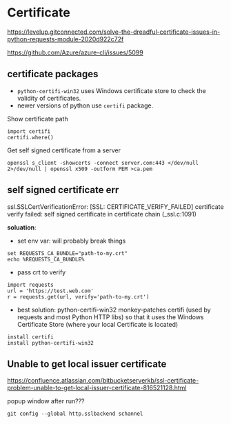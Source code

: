 # Certificate

https://levelup.gitconnected.com/solve-the-dreadful-certificate-issues-in-python-requests-module-2020d922c72f

https://github.com/Azure/azure-cli/issues/5099

## certificate packages
- `python-certifi-win32` uses Windows certificate store to check the validity of certificates.
- newer versions of python use `certifi` package.

Show certificate path
```
import certifi
certifi.where()
```
Get self signed certificate from a server
```
openssl s_client -showcerts -connect server.com:443 </dev/null 2>/dev/null | openssl x509 -outform PEM >ca.pem
```

## self signed certificate err
ssl.SSLCertVerificationError: [SSL: CERTIFICATE_VERIFY_FAILED] certificate verify failed: self signed certificate in certificate chain (_ssl.c:1091)

**soluation**:
  * set env var: will probably break things
  ```
  set REQUESTS_CA_BUNDLE="path-to-my.crt"
  echo %REQUESTS_CA_BUNDLE%
  ```
  * pass crt to verify
  ```
  import requests
  url = 'https://test.web.com'
  r = requests.get(url, verify='path-to-my.crt')
  ```
  * best solution: python-certifi-win32 monkey-patches certifi (used by requests and most Python HTTP libs) so that it uses the Windows Certificate Store (where your local Certificate is located)
  ```
  install certifi
  install python-certifi-win32
  ```
  
## Unable to get local issuer certificate
https://confluence.atlassian.com/bitbucketserverkb/ssl-certificate-problem-unable-to-get-local-issuer-certificate-816521128.html
 
popup window after run???
```
git config --global http.sslbackend schannel
```
